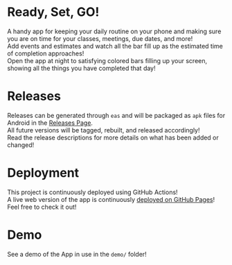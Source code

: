# Ready, Set, GO!
A handy app for keeping your daily routine on your phone and making sure you are on time for your classes, meetings, due dates, and more!<br>
Add events and estimates and watch all the bar fill up as the estimated time of completion approaches!<br>
Open the app at night to satisfying colored bars filling up your screen, showing all the things you have completed that day!

# Releases
Releases can be generated through `eas` and will be packaged as `apk` files for Android in the [Releases Page](https://github.com/malee31/Ready-Set-Go-App/releases).<br>
All future versions will be tagged, rebuilt, and released accordingly!<br>
Read the release descriptions for more details on what has been added or changed!

# Deployment
This project is continuously deployed using GitHub Actions!<br>
A live web version of the app is continuously [deployed on GitHub Pages](https://malee31.github.io/Ready-Set-Go-App/)!<br>
Feel free to check it out!

# Demo
See a demo of the App in use in the `demo/` folder!
